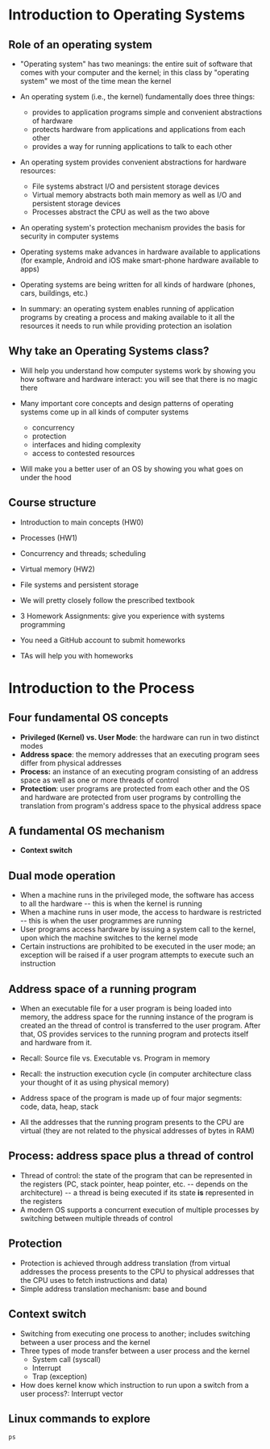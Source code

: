 # Introduction to Operating Systems #

## Role of an operating system ##

- "Operating system" has two meanings: the entire suit of software
  that comes with your computer and the kernel; in this class by
  "operating system" we most of the time mean the kernel

- An operating system (i.e., the kernel) fundamentally does three
  things:
  - provides to application programs simple and convenient
  abstractions of hardware
  - protects hardware from applications and applications from each
    other
  - provides a way for running applications to talk to each other

- An operating system provides convenient abstractions for hardware
  resources:
  - File systems abstract I/O and persistent storage devices
  - Virtual memory abstracts both main memory as well as I/O and
    persistent storage devices
  - Processes abstract the CPU as well as the two above

- An operating system's protection mechanism provides the basis for
  security in computer systems

- Operating systems make advances in hardware available to
  applications (for example, Android and iOS make smart-phone hardware
  available to apps)

- Operating systems are being written for all kinds of hardware
  (phones, cars, buildings, etc.)

- In summary: an operating system enables running of application
  programs by creating a process and making available to it all the
  resources it needs to run while providing protection an isolation

## Why take an Operating Systems class? ##

- Will help you understand how computer systems work by showing you
  how software and hardware interact: you will see that there is no
  magic there

- Many important core concepts and design patterns of operating
  systems come up in all kinds of computer systems
  - concurrency
  - protection
  - interfaces and hiding complexity
  - access to contested resources

- Will make you a better user of an OS by showing you what goes on
  under the hood

## Course structure ##

- Introduction to main concepts (HW0)
- Processes (HW1)
- Concurrency and threads; scheduling
- Virtual memory (HW2)
- File systems and persistent storage

- We will pretty closely follow the prescribed textbook

- 3 Homework Assignments: give you experience with systems programming
- You need a GitHub account to submit homeworks
- TAs will help you with homeworks


# Introduction to the Process #

## Four fundamental OS concepts ##
- **Privileged (Kernel) vs. User Mode**: the hardware can run in two distinct
    modes
- **Address space**: the memory addresses that an executing program
    sees differ from physical addresses
- **Process:** an instance of an executing program consisting of an
    address space as well as one or more threads of control	
- **Protection**:  user programs are protected from each other and the
    OS and hardware are protected from user programs by controlling
    the translation from program's address space to the physical
    address space

## A fundamental OS mechanism ##

- **Context switch**

## Dual mode operation ##

- When a machine runs in the privileged mode, the software has access
   to all the hardware -- this is when the kernel is running
- When a machine runs in user mode, the access to hardware is
  restricted -- this is when the user programmes are running
- User programs access hardware by issuing a system call to the
  kernel, upon which the machine switches to the kernel mode
- Certain instructions are prohibited to be executed in the user mode;
  an exception will be raised if a user program attempts to execute
  such an instruction

## Address space of a running program ##

- When an executable file for a user program is being loaded into
  memory, the address space for the running instance of the program is
  created an the thread of control is transferred to the user
  program. After that, OS provides services to the running program and
  protects itself and hardware from it.

- Recall: Source file vs. Executable vs. Program in memory

- Recall: the instruction execution cycle (in computer architecture
  class your thought of it as using physical memory)

- Address space of the program is made up of four major segments:
  code, data, heap, stack

- All the addresses that the running program presents to the CPU are
  virtual (they are not related to the physical addresses of bytes in
  RAM)

## Process: address space plus a thread of control ##

- Thread of control: the state of the program that can be represented
  in the registers (PC, stack pointer, heap pointer, etc. -- depends
  on the architecture) -- a thread is being executed if its state
  **is** represented in the registers
- A modern OS supports a concurrent execution of multiple processes by
  switching between multiple threads of control


## Protection ##

- Protection is achieved through address translation (from virtual
  addresses the process presents to the CPU to physical addresses that
  the CPU uses to fetch instructions and data)
- Simple address translation mechanism: base and bound

## Context switch ##

- Switching from executing one process to another; includes switching
  between a user process and the kernel
- Three types of mode transfer between a user process and the kernel
  - System call (syscall)
  - Interrupt
  - Trap (exception)
- How does kernel know which instruction to run upon a switch from a
  user process?: Interrupt vector

## Linux commands to explore ##

`ps`
